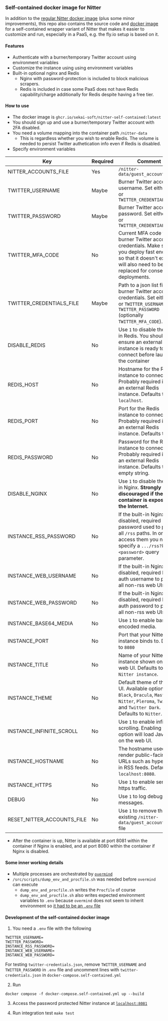 ### Self-contained docker image for Nitter
In addition to the [regular Nitter docker image](https://github.com/sekai-soft/nitter/pkgs/container/nitter) (plus some minor improvements), this repo also contains the source code and [docker image](https://github.com/sekai-soft/nitter/pkgs/container/nitter-self-contained) for a self-contained wrapper variant of Nitter that makes it easier to customize and run, especially in a PaaS, e.g. the fly.io setup is based on it.

#### Features
* Authenticate with a burner/temporary Twitter account using environment variables
* Customize the instance using using environment variables
* Built-in optional nginx and Redis
    * Nginx with password-protection is included to block malicious scrapers.
    * Redis is included in case some PaaS does not have Redis capability/charge additionally for Redis despite having a free tier.

#### How to use
* The docker image is `ghcr.io/sekai-soft/nitter-self-contained:latest`
* You should sign up and use a burner/temporary Twitter account with 2FA disabled.
* You need a volume mapping into the container path `/nitter-data`
    * This is regardless whether you wish to enable Redis. The volume is needed to persist Twitter authetication info even if Redis is disabled.
* Specify environment variables

| Key                        | Required | Comment                                                                                                                                                                               |
| -------------------------- | -------- | ------------------------------------------------------------------------------------------------------------------------------------------------------------------------------------- |
| NITTER_ACCOUNTS_FILE       | Yes      | `/nitter-data/guest_accounts.json`                                                                                                                                                    |
| TWITTER_USERNAME           | Maybe    | Burner Twitter account username. Set either this or `TWITTER_CREDENTIALS_FILE`                                                                                                        |
| TWITTER_PASSWORD           | Maybe    | Burner Twitter account password. Set either this or `TWITTER_CREDENTIALS_FILE`                                                                                                        |
| TWITTER_MFA_CODE           | No       | Current MFA code for the burner Twitter account credentials. Make sure you deploy fast enough so that it doesn't expire. It will also need to be replaced for consequent deployments. |
| TWITTER_CREDENTIALS_FILE   | Maybe    | Path to a json list file of burner Twitter account credentials. Set either this or `TWITTER_USERNAME` and `TWITTER_PASSWORD` (optionally `TWITTER_MFA_CODE`).                         |
| DISABLE_REDIS              | No       | Use `1` to disable the built-in Redis. You should ensure an external Redis instance is ready to connect before launching the container                                                |
| REDIS_HOST                 | No       | Hostname for the Redis instance to connect to. Probably required if using an external Redis instance. Defaults to `localhost`.                                                        |
| REDIS_PORT                 | No       | Port for the Redis instance to connect to. Probably required if using an external Redis instance. Defaults to `6379`.                                                                 |
| REDIS_PASSWORD             | No       | Password for the Redis instance to connect to. Probably required if using an external Redis instance. Defaults to empty string.                                                       |
| DISABLE_NGINX              | No       | Use `1` to disable the built-in Nginx. **Strongly discouraged if the container is exposed to the Internet.**                                                                          |
| INSTANCE_RSS_PASSWORD      | No       | If the built-in Nginx is not disabled, required password used to protect all `/rss` paths. In order to access them you need to specify a `.../rss?key=<password>` query parameter.    |
| INSTANCE_WEB_USERNAME      | No       | If the built-in Nginx is not disabled, required basic auth username to protect all non-rss web UIs.                                                                                   |
| INSTANCE_WEB_PASSWORD      | No       | If the built-in Nginx is not disabled, required basic auth password to protect all non-rss web UIs.                                                                                   |
| INSTANCE_BASE64_MEDIA      | No       | Use `1` to enable base64-encoded media.                                                                                                                                               |
| INSTANCE_PORT              | No       | Port that your Nitter instance binds to. Default to `8080`                                                                                                                            |
| INSTANCE_TITLE             | No       | Name of your Nitter instance shown on the web UI. Defaults to `My Nitter instance`.                                                                                                   |
| INSTANCE_THEME             | No       | Default theme of the web UI. Available options are `Black`, `Dracula`, `Mastodon`, `Nitter`, `Pleroma`, `Twitter` and `Twitter Dark`. Defaults to `Nitter`.                           |
| INSTANCE_INFINITE_SCROLL   | No       | Use `1` to enable infinite scrolling. Enabling this option will load Javascript on the web UI.                                                                                        |
| INSTANCE_HOSTNAME          | No       | The hostname used to render public-facing URLs such as hyperlinks in RSS feeds. Defaults to `localhost:8080`.                                                                         |
| INSTANCE_HTTPS             | No       | Use `1` to enable serving https traffic.                                                                                                                                              |
| DEBUG                      | No       | Use `1` to log debug messages.                                                                                                                                                        |
| RESET_NITTER_ACCOUNTS_FILE | No       | Use `1` to remove the existing `/nitter-data/guest_accounts.json` file                                                                                                                    |

* After the container is up, Nitter is available at port 8081 within the container if Nginx is enabled, and at port 8080 within the container if Nginx is disabled.

#### Some inner working details
* Multiple processes are orchestrated by [`overmind`](https://github.com/DarthSim/overmind)
* `/src/scripts/dump_env_and_procfile.sh` was needed before `overmind` can execute
    * `dump_env_and_procfile.sh` writes the `Procfile` of course
    * `dump_env_and_procfile.sh` also writes expected environment variables to `.env` because `overmind` does not seem to inherit environment so [it had to be an `.env` file](https://github.com/DarthSim/overmind?tab=readme-ov-file#overmind-environment)

#### Development of the self-contained docker image
1. You need a `.env` file with the following

```
TWITTER_USERNAME=
TWITTER_PASSWORD=
INSTANCE_RSS_PASSWORD=
INSTANCE_WEB_USERNAME=
INSTANCE_WEB_PASSWORD=
```

For testing `twitter-credentials.json`, remove `TWITTER_USERNAME` and `TWITTER_PASSWORD` in `.env` file and uncomment lines with `twitter-credentials.json` in `docker-compose.self-contained.yml`

2. Run

```
docker compose -f docker-compose.self-contained.yml up --build
```

3. Access the password protected Nitter instance at [`localhost:8081`](http://localhost:8081/)

4. Run integration test `make test`
